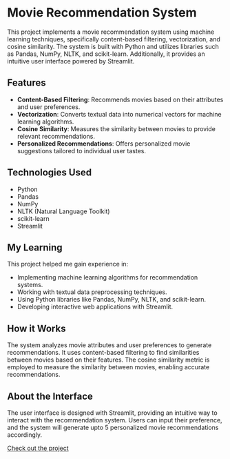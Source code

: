 # Movie Recommendation System

This project implements a movie recommendation system using machine learning techniques, specifically content-based filtering, vectorization, and cosine similarity. 
The system is built with Python and utilizes libraries such as Pandas, NumPy, NLTK, and scikit-learn. Additionally, it provides an intuitive user interface powered by Streamlit.

## Features

- **Content-Based Filtering**: Recommends movies based on their attributes and user preferences.
- **Vectorization**: Converts textual data into numerical vectors for machine learning algorithms.
- **Cosine Similarity**: Measures the similarity between movies to provide relevant recommendations.
- **Personalized Recommendations**: Offers personalized movie suggestions tailored to individual user tastes.

## Technologies Used

- Python
- Pandas
- NumPy
- NLTK (Natural Language Toolkit)
- scikit-learn
- Streamlit

## My Learning

This project helped me gain experience in:

- Implementing machine learning algorithms for recommendation systems.
- Working with textual data preprocessing techniques.
- Using Python libraries like Pandas, NumPy, NLTK, and scikit-learn.
- Developing interactive web applications with Streamlit.

## How it Works

The system analyzes movie attributes and user preferences to generate recommendations. It uses content-based filtering to find similarities between movies based on their features. The cosine similarity metric is employed to measure the similarity between movies, enabling accurate recommendations.


## About the Interface

The user interface is designed with Streamlit, providing an intuitive way to interact with the recommendation system. Users can input their preference, and the 
system will generate upto 5 personalized movie recommendations accordingly.


[Check out the project](https://movie-recommendation-system-sd-rtthwzkihwsl3vfjg8khmh.streamlit.app/)
